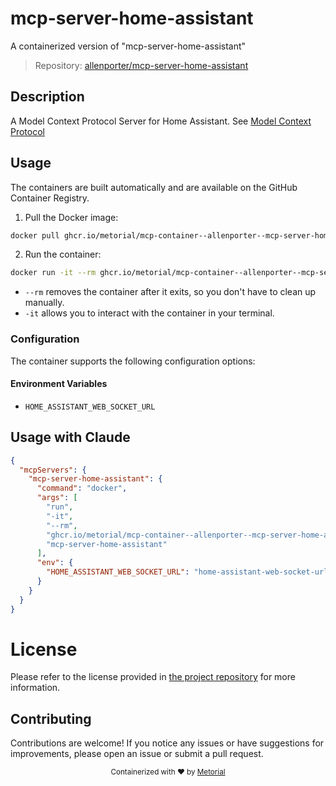 
# mcp-server-home-assistant

A containerized version of "mcp-server-home-assistant"

> Repository: [allenporter/mcp-server-home-assistant](https://github.com/allenporter/mcp-server-home-assistant)

## Description

A Model Context Protocol Server for Home Assistant. See [Model Context Protocol](https://modelcontextprotocol.io/)


## Usage

The containers are built automatically and are available on the GitHub Container Registry.

1. Pull the Docker image:

```bash
docker pull ghcr.io/metorial/mcp-container--allenporter--mcp-server-home-assistant--mcp-server-home-assistant
```

2. Run the container:

```bash
docker run -it --rm ghcr.io/metorial/mcp-container--allenporter--mcp-server-home-assistant--mcp-server-home-assistant 
```

- `--rm` removes the container after it exits, so you don't have to clean up manually.
- `-it` allows you to interact with the container in your terminal.


### Configuration

The container supports the following configuration options:




#### Environment Variables

- `HOME_ASSISTANT_WEB_SOCKET_URL`




## Usage with Claude

```json
{
  "mcpServers": {
    "mcp-server-home-assistant": {
      "command": "docker",
      "args": [
        "run",
        "-it",
        "--rm",
        "ghcr.io/metorial/mcp-container--allenporter--mcp-server-home-assistant--mcp-server-home-assistant",
        "mcp-server-home-assistant"
      ],
      "env": {
        "HOME_ASSISTANT_WEB_SOCKET_URL": "home-assistant-web-socket-url"
      }
    }
  }
}
```

# License

Please refer to the license provided in [the project repository](https://github.com/allenporter/mcp-server-home-assistant) for more information.

## Contributing

Contributions are welcome! If you notice any issues or have suggestions for improvements, please open an issue or submit a pull request.

<div align="center">
  <sub>Containerized with ❤️ by <a href="https://metorial.com">Metorial</a></sub>
</div>
  